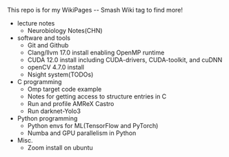 This repo is for my WikiPages -- Smash Wiki tag to find more!  
- lecture notes
  - Neurobiology Notes(CHN)
- software and tools
  - Git and Github  
  - Clang/llvm 17.0 install enabling OpenMP runtime
  - CUDA 12.0 install including CUDA-drivers, CUDA-toolkit, and cuDNN
  - openCV 4.7.0 install
  - Nsight system(TODOs)
- C programming
  - Omp target code example
  - Notes for getting access to structure entries in C
  - Run and profile AMReX Castro
  - Run darknet-Yolo3
- Python programming
  - Python envs for ML(TensorFlow and PyTorch)
  - Numba and GPU parallelism in Python
- Misc.
  -  Zoom install on ubuntu
